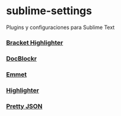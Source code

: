 # sublime-settings
Plugins y configuraciones para Sublime Text

### [Bracket Highlighter]
### [DocBlockr]
### [Emmet]
### [Highlighter]
### [Pretty JSON]


[Bracket Highlighter]: <https://github.com/facelessuser/BracketHighlighterr>
[DocBlockr]: <https://github.com/facelessuser/BracketHighlighterr>
[Emmet]: <https://github.com/facelessuser/BracketHighlighterr>
[Highlighter]: <https://github.com/facelessuser/BracketHighlighterr>
[Pretty JSON]: <https://github.com/facelessuser/BracketHighlighterr>
